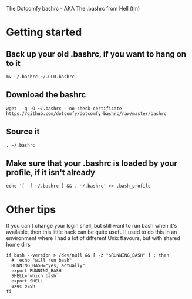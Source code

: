 The Dotcomfy bashrc - AKA The .bashrc from Hell (tm)

# Getting started


## Back up your old .bashrc, if you want to hang on to it
    mv ~/.bashrc ~/.OLD.bashrc
## Download the bashrc
    wget  -q -O ~/.bashrc --no-check-certificate https://github.com/dotcomfy/dotcomfy-bashrc/raw/master/bashrc
## Source it
    . ~/.bashrc
## Make sure that your .bashrc is loaded by your profile, if it isn't already
    echo '[ -f ~/.bashrc ] && . ~/.bashrc' >> .bash_profile


# Other tips

If you can't change your login shell, but still want to run bash when it's available,
then this little hack can be quite useful
I used to do this in an environment where I had a lot of different Unix flavours, but with shared home dirs

```
if bash --version > /dev/null && [ -z "$RUNNING_BASH" ] ; then
  #  echo "will run bash"
  RUNNING_BASH="yes, actually"
  export RUNNING_BASH
  SHELL=`which bash`
  export SHELL
  exec bash
fi
```

